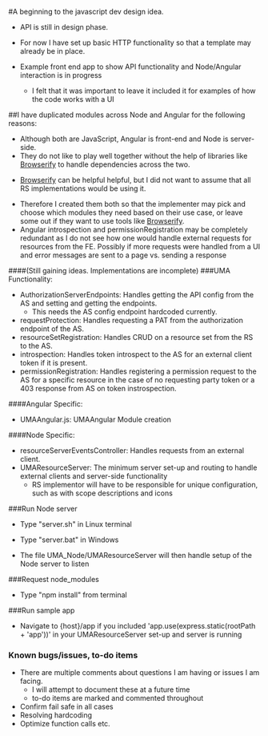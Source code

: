#A beginning to the javascript dev design idea.
* API is still in design phase. 
* For now I have set up basic HTTP functionality so that a template may already be in place.
  
* Example front end app to show API functionality and Node/Angular interaction is in progress 
  - I felt that it was important to leave it included it for examples of how the code works with a UI

##I have duplicated modules across Node and Angular for the following reasons:
* Although both are JavaScript, Angular is front-end and Node is server-side.
* They do not like to play well together without the help of libraries like [Browserify](http://browserify.org/) to handle dependencies across the two.
 - [Browserify](http://browserify.org/) can be helpful helpful, but I did not want to assume that all RS implementations would be using it.
* Therefore I created them both so that the implementer may pick and choose which modules they need based on their use case,
or leave some out if they want to use tools like [Browserify](http://browserify.org/).
* Angular introspection and permissionRegistration may be completely redundant as I do not see how one would handle
external requests for resources from the FE. Possibly if more requests were handled from a UI and error messages are sent to a page vs. sending a response

####(Still gaining ideas. Implementations are incomplete)
###UMA Functionality:
* AuthorizationServerEndpoints:   Handles getting the API config from the AS and setting and getting the endpoints.
    - This needs the AS config endpoint hardcoded currently.
* requestProtection:              Handles requesting a PAT from the authorization endpoint of the AS.
* resourceSetRegistration:        Handles CRUD on a resource set from the RS to the AS.
* introspection:                  Handles token introspect to the AS for an external client token if it is present.
* permissionRegistration:         Handles registering a permission request to the AS for a specific resource in the case of no                             requesting party token or a 403 response from AS on token instrospection.

####Angular Specific:
* UMAAngular.js: UMAAngular Module creation

####Node Specific:
* resourceServerEventsController: Handles requests from an external client.
* UMAResourceServer:  The minimum server set-up and routing to handle external clients and server-side functionality
    - RS implementor will have to be responsible for unique configuration, such as with scope descriptions and icons

###Run Node server
* Type "server.sh" in Linux terminal
* Type "server.bat" in Windows

* The file UMA_Node/UMAResourceServer will then handle setup of the Node server to listen

###Request node_modules
* Type "npm install" from terminal

###Run sample app
* Navigate to {host}/app if you included 'app.use(express.static(rootPath + 'app'))' in your UMAResourceServer set-up and server is running

### Known bugs/issues, to-do items
* There are multiple comments about questions I am having or issues I am facing.
    - I will attempt to document these at a future time
    - to-do items are marked and commented throughout
* Confirm fail safe in all cases
* Resolving hardcoding
* Optimize function calls etc.
